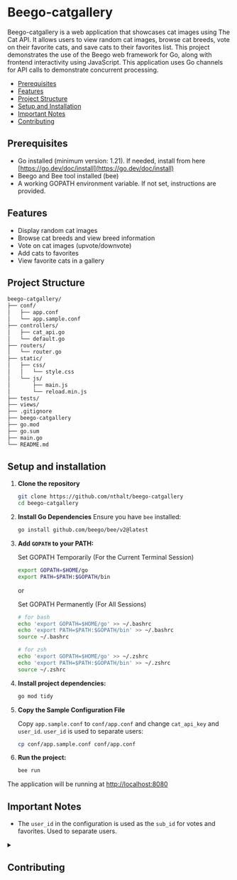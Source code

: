 # Beego-catgallery

Beego-catgallery is a web application that showcases cat images using The Cat API. It allows users to view random cat images, browse cat breeds, vote on their favorite cats, and save cats to their favorites list. This project demonstrates the use of the Beego web framework for Go, along with frontend interactivity using JavaScript.
This application uses Go channels for API calls to demonstrate concurrent processing.

- [Prerequisites](#prerequisites)
- [Features](#features)
- [Project Structure](#project-structure)
- [Setup and Installation](#setup-and-installation)
- [Important Notes](#important-notes)
- [Contributing](#contributing)

## Prerequisites

- Go installed (minimum version: 1.21). If needed, install from here [https://go.dev/doc/install](https://go.dev/doc/install)
- Beego and Bee tool installed (bee)
- A working GOPATH environment variable. If not set, instructions are provided.

## Features

- Display random cat images
- Browse cat breeds and view breed information
- Vote on cat images (upvote/downvote)
- Add cats to favorites
- View favorite cats in a gallery

## Project Structure

```bash
beego-catgallery/
├── conf/
│   ├── app.conf
│   └── app.sample.conf
├── controllers/
│   ├── cat_api.go
│   └── default.go
├── routers/
│   └── router.go
├── static/
│   ├── css/
│   │   └── style.css
│   └── js/
│       ├── main.js
│       └── reload.min.js
├── tests/
├── views/
├── .gitignore
├── beego-catgallery
├── go.mod
├── go.sum
├── main.go
└── README.md

```

## Setup and installation

1. **Clone the repository**

   ```sh
   git clone https://github.com/nthalt/beego-catgallery
   cd beego-catgallery
   ```

2. **Install Go Dependencies**
   Ensure you have `bee` installed:

   ```sh
   go install github.com/beego/bee/v2@latest
   ```

3. **Add `GOPATH` to your PATH:**

   Set GOPATH Temporarily (For the Current Terminal Session)

   ```sh
   export GOPATH=$HOME/go
   export PATH=$PATH:$GOPATH/bin
   ```

   or

   Set GOPATH Permanently (For All Sessions)

   ```sh
   # for bash
   echo 'export GOPATH=$HOME/go' >> ~/.bashrc
   echo 'export PATH=$PATH:$GOPATH/bin' >> ~/.bashrc
   source ~/.bashrc
   ```

   ```sh
   # for zsh
   echo 'export GOPATH=$HOME/go' >> ~/.zshrc
   echo 'export PATH=$PATH:$GOPATH/bin' >> ~/.zshrc
   source ~/.zshrc
   ```

4. **Install project dependencies:**

   ```bash
   go mod tidy
   ```

5. **Copy the Sample Configuration File**

   Copy `app.sample.conf` to `conf/app.conf` and change `cat_api_key` and `user_id`. `user_id` is used to separate users:

   ```bash
   cp conf/app.sample.conf conf/app.conf
   ```

6. **Run the project:**

   ```sh
   bee run
   ```

The application will be running at [http://localhost:8080](http://localhost:8080)

## Important Notes

- The `user_id` in the configuration is used as the `sub_id` for votes and favorites. Used to separate users.

<details>
<summary>

## Contributing

</summary>

We welcome contributions to this project. To ensure a smooth collaboration, please follow these guidelines:

1. **Fork the Repository**: Start by forking the repository on GitHub.

2. **Clone the Repository**: Clone your forked repository to your local machine using:

   ```bash
   git clone https://github.com/nthalt/beego-catgallery
   ```

3. **Create a Branch**: Create a new branch for your feature or bug fix:

   ```bash
   git checkout -b feature-or-bugfix-description
   ```

4. **Make Changes**: Implement your changes in the codebase. Ensure your code adheres to the project's coding standards and includes appropriate tests.

5. **Commit Changes**: Commit your changes with a clear and descriptive commit message:

   ```bash
   git add .
   git commit -m "Description of the feature or bug fix"
   ```

6. **Push to GitHub**: Push your branch to your forked repository on GitHub:

   ```bash
   git push origin feature-or-bugfix-description
   ```

7. **Create a Pull Request**: Go to the original repository on GitHub and create a pull request. Provide a clear and detailed description of your changes.

8. **Review Process**: Wait for the project maintainers to review your pull request. Be prepared to make any necessary changes based on feedback.

Thank you for your contributions! Your help is greatly appreciated.

</details>
